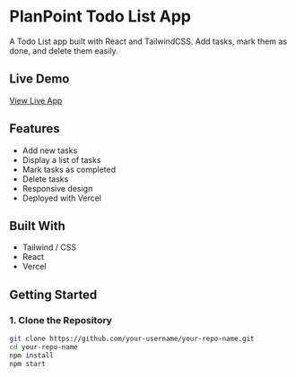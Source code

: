 # PlanPoint Todo List App

A Todo List app built with React and TailwindCSS. Add tasks, mark them as done, and delete them easily.

## Live Demo

 [View Live App]([link](https://to-do-app-kappa-rose.vercel.app/))

## Features

-  Add new tasks
-  Display a list of tasks
-  Mark tasks as completed
-  Delete tasks
-  Responsive design
-  Deployed with Vercel

## Built With

- Tailwind / CSS
- React
- Vercel


##  Getting Started

### 1. Clone the Repository

```bash
git clone https://github.com/your-username/your-repo-name.git
cd your-repo-name
npm install
npm start
